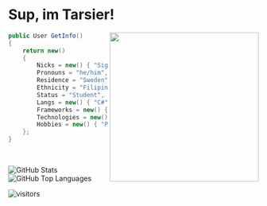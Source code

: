 # Sup, im Tarsier!
 
 <img align="right" src="https://d.lu.je/avatar/393368613652004877?size=300" width=300>
 
```csharp
public User GetInfo()
{
    return new()
    {
        Nicks = new() { "Sigge", "Tarsier", "Fenwikk", "ThatAsianGuy" },
        Pronouns = "he/him",
        Residence = "Sweden",
        Ethnicity = "Filipino",
        Status = "Student",
        Langs = new() { "C#", "Go(lang)", "Python", "JavaScript", "TypeScript" },
        Frameworks = new() { "(Asp).Net", "Node.js", "DSharpPlus", "discord.py", "more..." },
        Technologies = new() { "Git", "GitHub", "WordPress", "Postman", "Mac", "Linux", "Windows", "VS Code" },
        Hobbies = new() { "Programming", "Reading", "Gaming", "Basketball", "Anime" }
    };
}
```

<br>

![GitHub Stats](https://github-readme-stats.vercel.app/api?username=fenwikk&show_icons=true&theme=tokyonight&hide_border=true)
![GitHub Top Languages](https://github-readme-stats.vercel.app/api/top-langs/?username=fenwikk&layout=compact&theme=tokyonight&hide_border=true)

![visitors](https://visitor-badge.glitch.me/badge?page_id=fenwikk.fenwikk)


<!---
oh, you found my notes... you are nosy arent ya!

well ther isnt much to see here... not much of a commenter ya know..

--->

